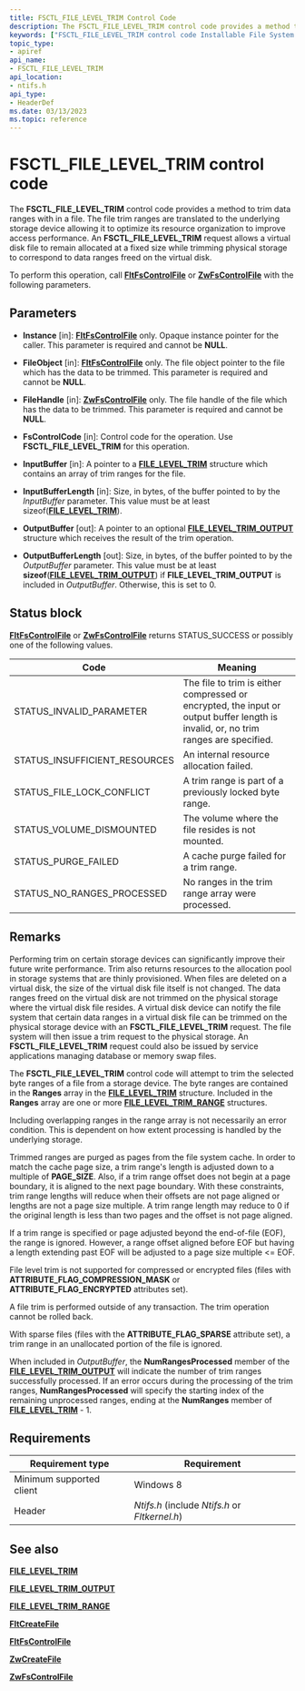 ```yaml
---
title: FSCTL_FILE_LEVEL_TRIM Control Code
description: The FSCTL_FILE_LEVEL_TRIM control code provides a method to trim data ranges with in a file.
keywords: ["FSCTL_FILE_LEVEL_TRIM control code Installable File System Drivers"]
topic_type:
- apiref
api_name:
- FSCTL_FILE_LEVEL_TRIM
api_location:
- ntifs.h
api_type:
- HeaderDef
ms.date: 03/13/2023
ms.topic: reference
---
```


# FSCTL_FILE_LEVEL_TRIM control code

The **FSCTL_FILE_LEVEL_TRIM** control code provides a method to trim data ranges with in a file. The file trim ranges are translated to the underlying storage device allowing it to optimize its resource organization to improve access performance. An **FSCTL_FILE_LEVEL_TRIM** request allows a virtual disk file to remain allocated at a fixed size while trimming physical storage to correspond to data ranges freed on the virtual disk.

To perform this operation, call [**FltFsControlFile**](/windows-hardware/drivers/ddi/fltkernel/nf-fltkernel-fltfscontrolfile) or [**ZwFsControlFile**](/previous-versions/ff566462(v=vs.85)) with the following parameters.

## Parameters

- **Instance** [in]: [**FltFsControlFile**](/windows-hardware/drivers/ddi/fltkernel/nf-fltkernel-fltfscontrolfile) only. Opaque instance pointer for the caller. This parameter is required and cannot be **NULL**.

- **FileObject** [in]: [**FltFsControlFile**](/windows-hardware/drivers/ddi/fltkernel/nf-fltkernel-fltfscontrolfile) only. The file object pointer to the file which has the data to be trimmed. This parameter is required and cannot be **NULL**.

- **FileHandle** [in]: [**ZwFsControlFile**](/previous-versions/ff566462(v=vs.85)) only. The file handle of the file which has the data to be trimmed. This parameter is required and cannot be **NULL**.

- **FsControlCode** [in]: Control code for the operation. Use **FSCTL_FILE_LEVEL_TRIM** for this operation.

- **InputBuffer** [in]: A pointer to a [**FILE_LEVEL_TRIM**](/windows-hardware/drivers/ddi/ntifs/ns-ntifs-_file_level_trim) structure which contains an array of trim ranges for the file.

- **InputBufferLength** [in]: Size, in bytes, of the buffer pointed to by the *InputBuffer* parameter. This value must be at least sizeof([**FILE_LEVEL_TRIM**](/windows-hardware/drivers/ddi/ntifs/ns-ntifs-_file_level_trim)).

- **OutputBuffer** [out]: A pointer to an optional [**FILE_LEVEL_TRIM_OUTPUT**](/windows-hardware/drivers/ddi/ntifs/ns-ntifs-_file_level_trim) structure which receives the result of the trim operation.

- **OutputBufferLength** [out]: Size, in bytes, of the buffer pointed to by the *OutputBuffer* parameter. This value must be at least **sizeof**([**FILE_LEVEL_TRIM_OUTPUT**](/windows-hardware/drivers/ddi/ntifs/ns-ntifs-_file_level_trim)) if **FILE_LEVEL_TRIM_OUTPUT** is included in *OutputBuffer*. Otherwise, this is set to 0.

## Status block

[**FltFsControlFile**](/windows-hardware/drivers/ddi/fltkernel/nf-fltkernel-fltfscontrolfile) or [**ZwFsControlFile**](/previous-versions/ff566462(v=vs.85)) returns STATUS_SUCCESS or possibly one of the following values.

| Code | Meaning |
| ---- | ------- |
| STATUS_INVALID_PARAMETER | The file to trim is either compressed or encrypted, the input or output buffer length is invalid, or, no trim ranges are specified. |
| STATUS_INSUFFICIENT_RESOURCES | An internal resource allocation failed. |
| STATUS_FILE_LOCK_CONFLICT | A trim range is part of a previously locked byte range. |
| STATUS_VOLUME_DISMOUNTED | The volume where the file resides is not mounted. |
| STATUS_PURGE_FAILED | A cache purge failed for a trim range. |
| STATUS_NO_RANGES_PROCESSED | No ranges in the trim range array were processed. |

## Remarks

Performing trim on certain storage devices can significantly improve their future write performance. Trim also returns resources to the allocation pool in storage systems that are thinly provisioned. When files are deleted on a virtual disk, the size of the virtual disk file itself is not changed. The data ranges freed on the virtual disk are not trimmed on the physical storage where the virtual disk file resides. A virtual disk device can notify the file system that certain data ranges in a virtual disk file can be trimmed on the physical storage device with an **FSCTL_FILE_LEVEL_TRIM** request. The file system will then issue a trim request to the physical storage. An **FSCTL_FILE_LEVEL_TRIM** request could also be issued by service applications managing database or memory swap files.

The **FSCTL_FILE_LEVEL_TRIM** control code will attempt to trim the selected byte ranges of a file from a storage device. The byte ranges are contained in the **Ranges** array in the [**FILE_LEVEL_TRIM**](/windows-hardware/drivers/ddi/ntifs/ns-ntifs-_file_level_trim) structure. Included in the **Ranges** array are one or more [**FILE_LEVEL_TRIM_RANGE**](/windows-hardware/drivers/ddi/ntifs/ns-ntifs-_file_level_trim_range) structures.

Including overlapping ranges in the range array is not necessarily an error condition. This is dependent on how extent processing is handled by the underlying storage.

Trimmed ranges are purged as pages from the file system cache. In order to match the cache page size, a trim range's length is adjusted down to a multiple of **PAGE_SIZE**. Also, if a trim range offset does not begin at a page boundary, it is aligned to the next page boundary. With these constraints, trim range lengths will reduce when their offsets are not page aligned or lengths are not a page size multiple. A trim range length may reduce to 0 if the original length is less than two pages and the offset is not page aligned.

If a trim range is specified or page adjusted beyond the end-of-file (EOF), the range is ignored. However, a range offset aligned before EOF but having a length extending past EOF will be adjusted to a page size multiple <= EOF.

File level trim is not supported for compressed or encrypted files (files with **ATTRIBUTE_FLAG_COMPRESSION_MASK** or **ATTRIBUTE_FLAG_ENCRYPTED** attributes set).

A file trim is performed outside of any transaction. The trim operation cannot be rolled back.

With sparse files (files with the **ATTRIBUTE_FLAG_SPARSE** attribute set), a trim range in an unallocated portion of the file is ignored.

When included in *OutputBuffer*, the **NumRangesProcessed** member of the [**FILE_LEVEL_TRIM_OUTPUT**](/windows-hardware/drivers/ddi/ntifs/ns-ntifs-_file_level_trim_output) will indicate the number of trim ranges successfully processed. If an error occurs during the processing of the trim ranges, **NumRangesProcessed** will specify the starting index of the remaining unprocessed ranges, ending at the **NumRanges** member of [**FILE_LEVEL_TRIM**](/windows-hardware/drivers/ddi/ntifs/ns-ntifs-_file_level_trim) - 1.

## Requirements

| Requirement type | Requirement |
| ---------------- | ----------- |
| Minimum supported client | Windows 8 |
| Header | *Ntifs.h* (include *Ntifs.h* or *Fltkernel.h*) |

## See also

[**FILE_LEVEL_TRIM**](/windows-hardware/drivers/ddi/ntifs/ns-ntifs-_file_level_trim)

[**FILE_LEVEL_TRIM_OUTPUT**](/windows-hardware/drivers/ddi/ntifs/ns-ntifs-_file_level_trim_output)

[**FILE_LEVEL_TRIM_RANGE**](/windows-hardware/drivers/ddi/ntifs/ns-ntifs-_file_level_trim_range)

[**FltCreateFile**](/windows-hardware/drivers/ddi/fltkernel/nf-fltkernel-fltcreatefile)

[**FltFsControlFile**](/windows-hardware/drivers/ddi/fltkernel/nf-fltkernel-fltfscontrolfile)

[**ZwCreateFile**](/windows-hardware/drivers/ddi/ntifs/nf-ntifs-ntcreatefile)

[**ZwFsControlFile**](/previous-versions/ff566462(v=vs.85))
